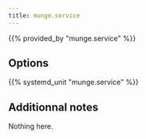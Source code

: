 ```yaml
---
title: munge.service
---
```


{{% provided_by "munge.service" %}}

## Options

{{% systemd_unit "munge.service" %}}

## Additionnal notes

Nothing here.